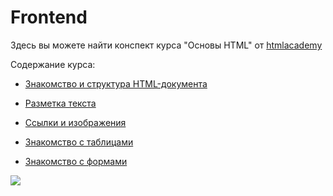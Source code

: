 # Frontend

Здесь вы можете найти конспект курса "Основы HTML" от <a href = "https://htmlacademy.ru"> htmlacademy </a>

Содержание курса: 
* [Знакомство и структура HTML-документа](https://github.com/ReginaValetova/Frontend/blob/master/htmlacademy/основы%20html/HTML%26CSS.md)

* [Разметка текста](https://github.com/ReginaValetova/Frontend/blob/master/htmlacademy/основы%20html/text_layot.md)
* [Ccылки и изображения](https://github.com/ReginaValetova/Frontend/blob/master/htmlacademy/основы%20html/Links%20and%20images.md)
* [Знакомство с таблицами](https://github.com/ReginaValetova/Frontend/blob/master/htmlacademy/основы%20html/Tables.md)
* [Знакомство с формами](https://github.com/ReginaValetova/Frontend/blob/master/htmlacademy/основы%20html/Tables.md)

<img src = "https://i.ibb.co/DRtWgYt/mem.jpg">